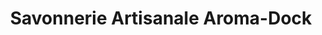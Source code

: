 ---
title: "Savonnerie Artisanale Aroma-Dock"
url: /la-roche-posay/savonnerie-artisanale-aroma-dock/
shop: shop
---